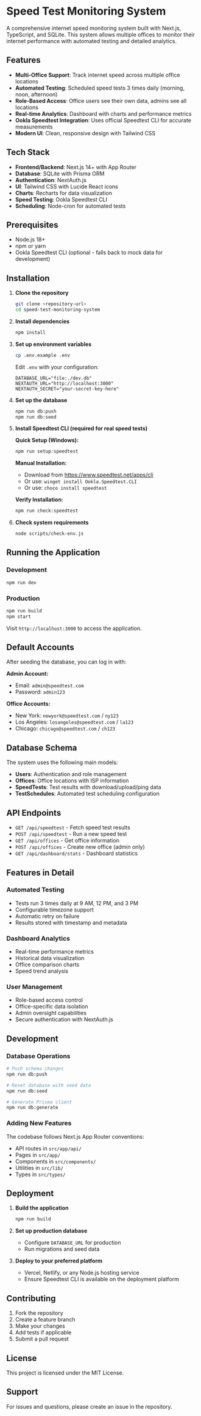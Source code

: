 # Speed Test Monitoring System

A comprehensive internet speed monitoring system built with Next.js, TypeScript, and SQLite. This system allows multiple offices to monitor their internet performance with automated testing and detailed analytics.

## Features

- **Multi-Office Support**: Track internet speed across multiple office locations
- **Automated Testing**: Scheduled speed tests 3 times daily (morning, noon, afternoon)
- **Role-Based Access**: Office users see their own data, admins see all locations
- **Real-time Analytics**: Dashboard with charts and performance metrics
- **Ookla Speedtest Integration**: Uses official Speedtest CLI for accurate measurements
- **Modern UI**: Clean, responsive design with Tailwind CSS

## Tech Stack

- **Frontend/Backend**: Next.js 14+ with App Router
- **Database**: SQLite with Prisma ORM
- **Authentication**: NextAuth.js
- **UI**: Tailwind CSS with Lucide React icons
- **Charts**: Recharts for data visualization
- **Speed Testing**: Ookla Speedtest CLI
- **Scheduling**: Node-cron for automated tests

## Prerequisites

- Node.js 18+ 
- npm or yarn
- Ookla Speedtest CLI (optional - falls back to mock data for development)

## Installation

1. **Clone the repository**
   ```bash
   git clone <repository-url>
   cd speed-test-monitoring-system
   ```

2. **Install dependencies**
   ```bash
   npm install
   ```

3. **Set up environment variables**
   ```bash
   cp .env.example .env
   ```
   Edit `.env` with your configuration:
   ```
   DATABASE_URL="file:./dev.db"
   NEXTAUTH_URL="http://localhost:3000"
   NEXTAUTH_SECRET="your-secret-key-here"
   ```

4. **Set up the database**
   ```bash
   npm run db:push
   npm run db:seed
   ```

5. **Install Speedtest CLI (required for real speed tests)**
   
   **Quick Setup (Windows):**
   ```bash
   npm run setup:speedtest
   ```
   
   **Manual Installation:**
   - Download from https://www.speedtest.net/apps/cli
   - Or use: `winget install Ookla.Speedtest.CLI`
   - Or use: `choco install speedtest`
   
   **Verify Installation:**
   ```bash
   npm run check:speedtest
   ```

6. **Check system requirements**
   ```bash
   node scripts/check-env.js
   ```

## Running the Application

### Development
```bash
npm run dev
```

### Production
```bash
npm run build
npm start
```

Visit `http://localhost:3000` to access the application.

## Default Accounts

After seeding the database, you can log in with:

**Admin Account:**
- Email: `admin@speedtest.com`
- Password: `admin123`

**Office Accounts:**
- New York: `newyork@speedtest.com` / `ny123`
- Los Angeles: `losangeles@speedtest.com` / `la123`
- Chicago: `chicago@speedtest.com` / `ch123`

## Database Schema

The system uses the following main models:

- **Users**: Authentication and role management
- **Offices**: Office locations with ISP information
- **SpeedTests**: Test results with download/upload/ping data
- **TestSchedules**: Automated test scheduling configuration

## API Endpoints

- `GET /api/speedtest` - Fetch speed test results
- `POST /api/speedtest` - Run a new speed test
- `GET /api/offices` - Get office information
- `POST /api/offices` - Create new office (admin only)
- `GET /api/dashboard/stats` - Dashboard statistics

## Features in Detail

### Automated Testing
- Tests run 3 times daily at 9 AM, 12 PM, and 3 PM
- Configurable timezone support
- Automatic retry on failure
- Results stored with timestamp and metadata

### Dashboard Analytics
- Real-time performance metrics
- Historical data visualization
- Office comparison charts
- Speed trend analysis

### User Management
- Role-based access control
- Office-specific data isolation
- Admin oversight capabilities
- Secure authentication with NextAuth.js

## Development

### Database Operations
```bash
# Push schema changes
npm run db:push

# Reset database with seed data
npm run db:seed

# Generate Prisma client
npm run db:generate
```

### Adding New Features
The codebase follows Next.js App Router conventions:
- API routes in `src/app/api/`
- Pages in `src/app/`
- Components in `src/components/`
- Utilities in `src/lib/`
- Types in `src/types/`

## Deployment

1. **Build the application**
   ```bash
   npm run build
   ```

2. **Set up production database**
   - Configure `DATABASE_URL` for production
   - Run migrations and seed data

3. **Deploy to your preferred platform**
   - Vercel, Netlify, or any Node.js hosting service
   - Ensure Speedtest CLI is available on the deployment platform

## Contributing

1. Fork the repository
2. Create a feature branch
3. Make your changes
4. Add tests if applicable
5. Submit a pull request

## License

This project is licensed under the MIT License.

## Support

For issues and questions, please create an issue in the repository.

